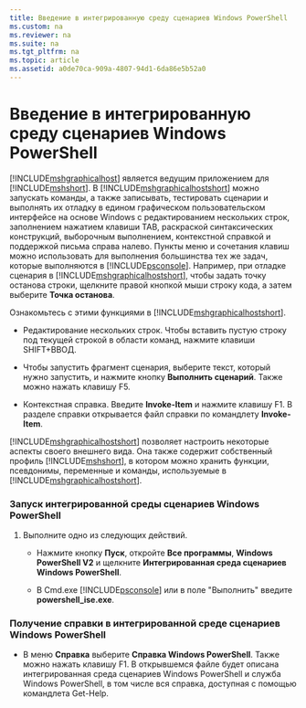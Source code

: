 ```yaml
---
title: Введение в интегрированную среду сценариев Windows PowerShell
ms.custom: na
ms.reviewer: na
ms.suite: na
ms.tgt_pltfrm: na
ms.topic: article
ms.assetid: a0de70ca-909a-4807-94d1-6da86e5b52a0
---
```

# Введение в интегрированную среду сценариев Windows PowerShell
[!INCLUDE[mshgraphicalhost](../Token/mshgraphicalhost_md.md)] является ведущим приложением для [!INCLUDE[mshshort](../Token/mshshort_md.md)]. В [!INCLUDE[mshgraphicalhostshort](../Token/mshgraphicalhostshort_md.md)] можно запускать команды, а также записывать, тестировать сценарии и выполнять их отладку в едином графическом пользовательском интерфейсе на основе Windows с редактированием нескольких строк, заполнением нажатием клавиши TAB, раскраской синтаксических конструкций, выборочным выполнением, контекстной справкой и поддержкой письма справа налево.
Пункты меню и сочетания клавиш можно использовать для выполнения большинства тех же задач, которые выполняются в [!INCLUDE[psconsole](../Token/psconsole_md.md)].  Например, при отладке сценария в [!INCLUDE[mshgraphicalhostshort](../Token/mshgraphicalhostshort_md.md)], чтобы задать точку останова строки, щелкните правой кнопкой мыши строку кода, а затем выберите **Точка останова**.

Ознакомьтесь с этими функциями в [!INCLUDE[mshgraphicalhostshort](../Token/mshgraphicalhostshort_md.md)].

-   Редактирование нескольких строк. Чтобы вставить пустую строку под текущей строкой в области команд, нажмите клавиши SHIFT+ВВОД.

-   Чтобы запустить фрагмент сценария, выберите текст, который нужно запустить, и нажмите кнопку **Выполнить сценарий**. Также можно нажать клавишу F5.

-   Контекстная справка. Введите **Invoke-Item** и нажмите клавишу F1. В разделе справки открывается файл справки по командлету **Invoke-Item**.

[!INCLUDE[mshgraphicalhostshort](../Token/mshgraphicalhostshort_md.md)] позволяет настроить некоторые аспекты своего внешнего вида. Она также содержит собственный профиль [!INCLUDE[mshshort](../Token/mshshort_md.md)], в котором можно хранить функции, псевдонимы, переменные и команды, используемые в [!INCLUDE[mshgraphicalhostshort](../Token/mshgraphicalhostshort_md.md)].

### Запуск интегрированной среды сценариев Windows PowerShell

1.  Выполните одно из следующих действий.

    -   Нажмите кнопку **Пуск**, откройте **Все программы**, **Windows PowerShell V2** и щелкните **Интегрированная среда сценариев Windows PowerShell**.

    -   В Cmd.exe [!INCLUDE[psconsole](../Token/psconsole_md.md)] или в поле "Выполнить" введите **powershell_ise.exe**.

### Получение справки в интегрированной среде сценариев Windows PowerShell

-   В меню **Справка** выберите **Справка Windows PowerShell**. Также можно нажать клавишу F1. В открывшемся файле будет описана интегрированная среда сценариев Windows PowerShell и служба Windows PowerShell, в том числе вся справка, доступная с помощью командлета Get-Help.



<!--HONumber=Apr16_HO1-->



